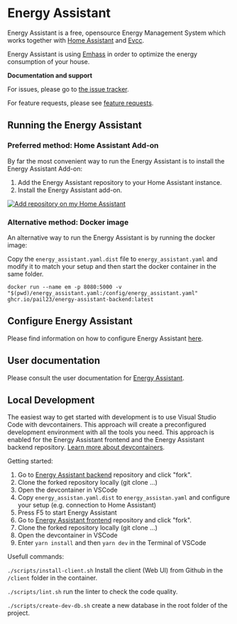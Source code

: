 # Energy Assistant

Energy Assistant is a free, opensource Energy Management System which works together with [Home Assistant](https://www.home-assistant.io/) and [Evcc](https://evcc.io/).

Energy Assistant is using [Emhass](https://emhass.readthedocs.io/en/latest/) in order to optimize the energy consumption of your house.

**Documentation and support**

For issues, please go to [the issue tracker](https://github.com/pail23/energy-assistant-backend/issues).

For feature requests, please see [feature requests](https://github.com/pail23/energy-assistant-backend/discussions/categories/feature-requests-and-ideas).

## Running the Energy Assistant

### Preferred method: Home Assistant Add-on

By far the most convenient way to run the Energy Assistant is to install the Energy Assistant Add-on:

1. Add the Energy Assistant repository to your Home Assistant instance.
2. Install the Energy Assistant add-on.

[![Add repository on my Home Assistant][repository-badge]][repository-url]

### Alternative method: Docker image

An alternative way to run the Energy Assistant is by running the docker image:

Copy the `energy_assistant.yaml.dist` file to `energy_assistant.yaml` and modify it to match your setup and then start the docker container in the same folder.

```
docker run --name em -p 8080:5000 -v "$(pwd)/energy_assistant.yaml:/config/energy_assistant.yaml" ghcr.io/pail23/energy-assistant-backend:latest
```

## Configure Energy Assistant

Please find information on how to configure Energy Assistant [here](https://pail23.github.io/energy-assistant-backend/config_file.html).

## User documentation

Please consult the user documentation for [Energy Assistant](https://pail23.github.io/energy-assistant-backend/).

[repository-badge]: https://my.home-assistant.io/badges/supervisor_add_addon_repository.svg
[repository-url]: https://my.home-assistant.io/redirect/supervisor_add_addon_repository/?repository_url=https%3A%2F%2Fgithub.com%2Fpail23%2Fenergy-assistant-addon

## Local Development

The easiest way to get started with development is to use Visual Studio Code with devcontainers. This approach will create a preconfigured development environment with all the tools you need. This approach is enabled for the Energy Assistant frontend and the Energy Assistant backend repository. [Learn more about devcontainers](https://code.visualstudio.com/docs/devcontainers/containers).

Getting started:

1. Go to [Energy Assistant backend](https://github.com/pail23/energy-assistant-backend) repository and click "fork".
2. Clone the forked repository locally (git clone ...)
3. Open the devcontainer in VSCode
4. Copy `energy_assistan.yaml.dist` to `energy_assistan.yaml` and configure your setup (e.g. connection to Home Assistant)
5. Press F5 to start Energy Assistant
6. Go to [Energy Assistant frontend](https://github.com/pail23/energy-assistant-frontend) repository and click "fork".
7. Clone the forked repository locally (git clone ...)
8. Open the devcontainer in VSCode
9. Enter `yarn install` and then `yarn dev` in the Terminal of VSCode

Usefull commands:

`./scripts/install-client.sh` Install the client (Web UI) from Github in the `/client` folder in the container.

`./scripts/lint.sh` run the linter to check the code quality.

`./scripts/create-dev-db.sh` create a new database in the root folder of the project.
